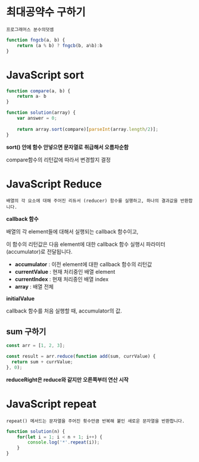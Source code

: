 # 최대공약수 구하기

```
프로그래머스 분수의덧셈
```

```javascript
function fngcb(a, b) {
    return (a % b) ? fngcb(b, a%b):b
}
```



# JavaScript sort

```javascript
function compare(a, b) {
    return a- b
}

function solution(array) {
    var answer = 0;
    
    return array.sort(compare)[parseInt(array.length/2)];
}
```

 **sort() 안에 함수 안넣으면 문자열로 취급해서 오름차순함**

compare함수의 리턴값에 따라서 변경할지 결정



# JavaScript Reduce

```
배열의 각 요소에 대해 주어진 리듀서 (reducer) 함수를 실행하고, 하나의 결과값을 반환합니다.
```

**callback 함수**

배열의 각 element들에 대해서 실행되는 callback 함수이고, 

이 함수의 리턴값은 다음 element에 대한 callback 함수 실행시 파라미터(accumulator)로 전달됩니다.

- **accumulator** : 이전 element에 대한 callback 함수의 리턴값
- **currentValue** : 현재 처리중인 배열 element
- **currentIndex** : 현재 처리중인 배열 index
- **array** : 배열 전체

**initialValue**

callback 함수를 처음 실행할 때, accumulator의 값.



## sum 구하기

```javascript
const arr = [1, 2, 3];

const result = arr.reduce(function add(sum, currValue) {
  return sum + currValue;
}, 0);
```



**reduceRight은 reduce와 같지만 오른쪽부터 연산 시작**





# JavaScript repeat

```
repeat() 메서드는 문자열을 주어진 횟수만큼 반복해 붙인 새로운 문자열을 반환합니다.
```



```javascript
function solution(n) {
    for(let i = 1; i < n + 1; i++) {
        console.log('*'.repeat(i));
    }
}
```

